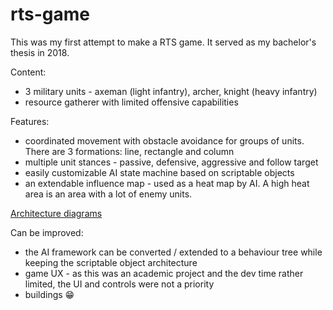 # rts-game

This was my first attempt to make a RTS game. It served as my bachelor's thesis in 2018.

Content:
- 3 military units - axeman (light infantry), archer, knight (heavy infantry)
- resource gatherer with limited offensive capabilities

Features:
- coordinated movement with obstacle avoidance for groups of units. There are 3 formations: line, rectangle and column
- multiple unit stances - passive, defensive, aggressive and follow target
- easily customizable AI state machine based on scriptable objects
- an extendable influence map - used as a heat map by AI. A high heat area is an area with a lot of enemy units.

[Architecture diagrams](./architecture/architecture.md)

Can be improved:
- the AI framework can be converted / extended to a behaviour tree while keeping the scriptable object architecture
- game UX - as this was an academic project and the dev time rather limited, the UI and controls were not a priority
- buildings 😁
